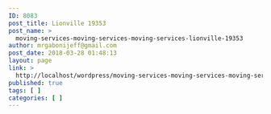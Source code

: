 ```yaml
---
ID: 8083
post_title: Lionville 19353
post_name: >
  moving-services-moving-services-moving-services-lionville-19353
author: mrgabonijeff@gmail.com
post_date: 2018-03-28 01:48:13
layout: page
link: >
  http://localhost/wordpress/moving-services-moving-services-moving-services-lionville-19353/
published: true
tags: [ ]
categories: [ ]
---
```

